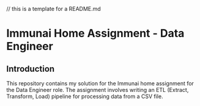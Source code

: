 // this is a template for a README.md
# Immunai Home Assignment - Data Engineer

## Introduction
This repository contains my solution for the Immunai home assignment for the Data Engineer role. The assignment involves writing an ETL (Extract, Transform, Load) pipeline for processing data from a CSV file.